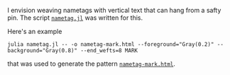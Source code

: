 I envision weaving nametags with vertical text that can hang from a
safty pin.  The script
[`nametag.jl`](nametag.jl) was written for this.

Here's an example

```
julia nametag.jl -- -o nametag-mark.html --foreground="Gray(0.2)" --background="Gray(0.8)" --end_wefts=8 MARK
```

that was used to generate the pattern
[`nametag-mark.html`](nametag-mark.html).

